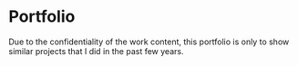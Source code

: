 # Portfolio
Due to the confidentiality of the work content, this portfolio is only to show similar projects that I did in the past few years.

